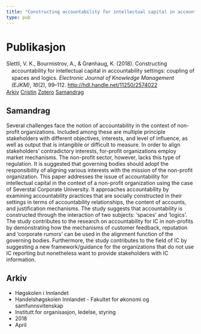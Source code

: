 ```yaml
---
title: "Constructing accountability for intellectual capital in accountability settings: coupling of spaces and logics"
type: pub
---
```

<h1>Publikasjon</h1>
<article id="csl-bib-container-TB8N3A7S" class="csl-bib-container">
  <div class="csl-bib-body" style="line-height: 1.35; padding-left: 1em; text-indent:-1em;">
  <div class="csl-entry">Slettli, V. K., Bourmistrov, A., &amp; Gr&#xF8;nhaug, K. (2018). Constructing accountability for intellectual capital in accountability settings: coupling of spaces and logics. <i>Electronic Journal of Knowledge Management (EJKM)</i>, <i>16</i>(2), 99&#x2013;112. <a href="http://hdl.handle.net/11250/2574022">http://hdl.handle.net/11250/2574022</a></div>
</div>
  <div class="csl-bib-buttons">
    <a href="#taxonomy-article-TB8N3A7S" class="csl-bib-button">Arkiv</a>
    <a href="https://app.cristin.no/results/show.jsf?id=1578355" alt="Cristin URL" class="csl-bib-button">Cristin</a>
    <a href="http://zotero.org/groups/5022929/items/TB8N3A7S" alt="Zotero URL" class="csl-bib-button">Zotero</a>
    <a href="#abstract-article-TB8N3A7S" class="csl-bib-button">Samandrag</a>
  </div>
  <div id="csl-bib-meta-container-TB8N3A7S"></div>
</article>
<div id="csl-bib-meta-TB8N3A7S" class="csl-bib-meta">
  <article id="abstract-article-TB8N3A7S" class="abstract-article">
    <h1>Samandrag</h1>
    Several challenges face the notion of accountability in the context of non-profit organizations. Included among these are multiple principle stakeholders with different objectives, interests, and level of influence, as well as output that is intangible or difficult to measure. In order to align stakeholders’ contradictory interests, for-profit organizations employ market mechanisms. The non-profit sector, however, lacks this type of regulation. It is suggested that governing bodies should adopt the responsibility of aligning various interests with the mission of the non-profit organization. This paper addresses the issue of accountability for intellectual capital in the context of a non-profit organization using the case of Severstal Corporate University. It approaches accountability by examining accountability practices that are socially constructed in their settings in terms of accountability relationships, the content of accounts, and justification mechanisms. The study suggests that accountability is constructed through the interaction of two subjects: ‘spaces’ and ’logics’. The study contributes to the research on accountability for IC in non-profits by demonstrating how the mechanisms of customer feedback, reputation and ‘corporate rumors’ can be used in the alignment function of the governing bodies. Furthermore, the study contributes to the field of IC by suggesting a new framework/guidance for the organizations that do not use IC reporting but nonetheless want to provide stakeholders with IC information.
  </article>
  <article id="taxonomy-article-TB8N3A7S" class="taxonomy-article">
    <h1>Arkiv</h1>
    <ul>
      <li>Høgskolen i Innlandet</li>
      <li>Handelshøgskolen Innlandet - Fakultet for økonomi og samfunnsvitenskap</li>
      <li>Institutt for organisasjon, ledelse, styring</li>
      <li>2018</li>
      <li>April</li>
    </ul>
  </article>
</div>
